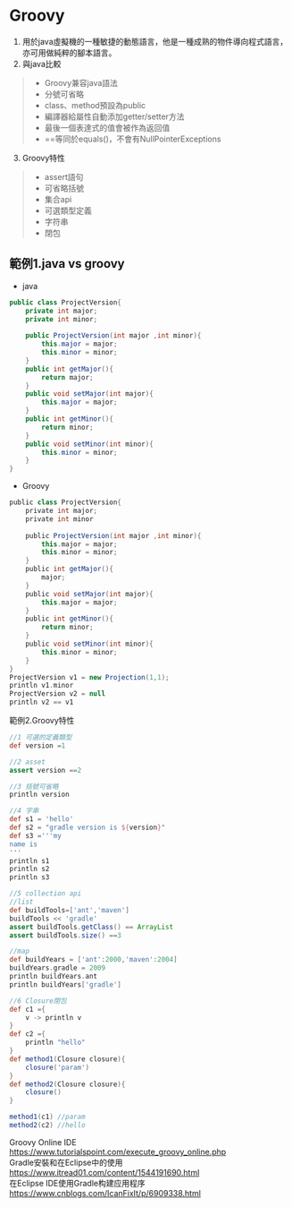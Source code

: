 Groovy
=====
1. 用於java虛擬機的一種敏捷的動態語言，他是一種成熟的物件導向程式語言，亦可用做純粹的腳本語言。
2. 與java比較
> * Groovy兼容java語法  
> * 分號可省略  
> * class、method預設為public
> * 編譯器給屬性自動添加getter/setter方法  
> * 最後一個表達式的值會被作為返回值
> * ==等同於equals()，不會有NullPointerExceptions
3. Groovy特性
> * assert語句
> * 可省略括號
> * 集合api
> * 可選類型定義
> * 字符串
> * 閉包  

範例1.java vs groovy
----
* java
```java
public class ProjectVersion{
	private int major;
	private int minor;
	
	public ProjectVersion(int major ,int minor){
		this.major = major;
		this.minor = minor;
	}
	public int getMajor(){
		return major;
	}
	public void setMajor(int major){
		this.major = major;
	}
	public int getMinor(){
		return minor;
	}
	public void setMinor(int minor){
		this.minor = minor;
	}	
} 
```  
* Groovy
```groovy
public class ProjectVersion{
	private int major;
	private int minor
	
	public ProjectVersion(int major ,int minor){
		this.major = major;
		this.minor = minor;
	}
	public int getMajor(){
		major;
	}
	public void setMajor(int major){
		this.major = major;
	}
	public int getMinor(){
		return minor;
	}
	public void setMinor(int minor){
		this.minor = minor;
	}	
} 
ProjectVersion v1 = new Projection(1,1);
println v1.minor
ProjectVersion v2 = null
println v2 == v1
```

範例2.Groovy特性

```groovy
//1 可選的定義類型
def version =1

//2 asset
assert version ==2

//3 括號可省略
println version

//4 字串
def s1 = 'hello'
def s2 = "gradle version is ${version}"
def s3 ='''my
name is
'''
println s1
println s2
println s3

//5 collection api
//list
def buildTools=['ant','maven']
buildTools << 'gradle'
assert buildTools.getClass() == ArrayList
assert buildTools.size() ==3

//map
def buildYears = ['ant':2000,'maven':2004]
buildYears.gradle = 2009
println buildYears.ant
println buildYears['gradle']

//6 Closure閉包
def c1 ={
    v -> println v
}
def c2 ={
    println "hello"
}
def method1(Closure closure){
    closure('param')
}
def method2(Closure closure){
    closure()
}

method1(c1) //param
method2(c2) //hello
```
Groovy Online IDE  
https://www.tutorialspoint.com/execute_groovy_online.php  
Gradle安裝和在Eclipse中的使用  
https://www.itread01.com/content/1544191690.html  
在Eclipse IDE使用Gradle构建应用程序
https://www.cnblogs.com/IcanFixIt/p/6909338.html
